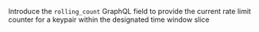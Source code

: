 Introduce the `rolling_count` GraphQL field to provide the current rate limit counter for a keypair within the designated time window slice
